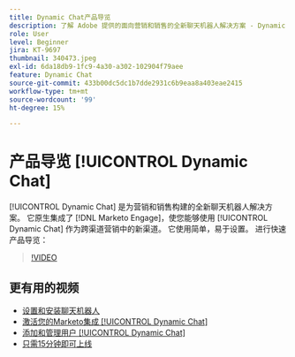 ```yaml
---
title: Dynamic Chat产品导览
description: 了解 Adobe 提供的面向营销和销售的全新聊天机器人解决方案 - Dynamic Chat。
role: User
level: Beginner
jira: KT-9697
thumbnail: 340473.jpeg
exl-id: 6da18db9-1fc9-4a30-a302-102904f79aee
feature: Dynamic Chat
source-git-commit: 433b00dc5dc1b7dde2931c6b9eaa8a403eae2415
workflow-type: tm+mt
source-wordcount: '99'
ht-degree: 15%

---
```


# 产品导览 [!UICONTROL Dynamic Chat]

[!UICONTROL Dynamic Chat]  是为营销和销售构建的全新聊天机器人解决方案。 它原生集成了 [!DNL Marketo Engage]，使您能够使用 [!UICONTROL Dynamic Chat]  作为跨渠道营销中的新渠道。 它使用简单，易于设置。 进行快速产品导览：

>[!VIDEO](https://video.tv.adobe.com/v/340473/?quality=12&learn=on)

## 更有用的视频

* [设置和安装聊天机器人](setup.md)
* [激活您的Marketo集成 [!UICONTROL Dynamic Chat]](marketo-integration.md)
* [添加和管理用户 [!UICONTROL Dynamic Chat]](user-management.md)
* [只需15分钟即可上线](go-live-in-15-minutes.md)
